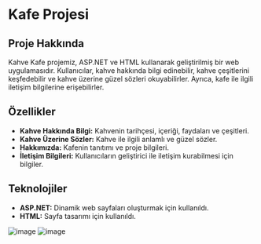 # Kafe Projesi

## Proje Hakkında
Kahve Kafe projemiz, ASP.NET ve HTML kullanarak geliştirilmiş bir web uygulamasıdır. Kullanıcılar, kahve hakkında bilgi edinebilir, kahve çeşitlerini keşfedebilir ve kahve üzerine güzel sözleri okuyabilirler. Ayrıca, kafe ile ilgili iletişim bilgilerine erişebilirler.

## Özellikler
- **Kahve Hakkında Bilgi:** Kahvenin tarihçesi, içeriği, faydaları ve çeşitleri.
- **Kahve Üzerine Sözler:** Kahve ile ilgili anlamlı ve güzel sözler.
- **Hakkımızda:** Kafenin tanıtımı ve proje bilgileri.
- **İletişim Bilgileri:** Kullanıcıların geliştirici ile iletişim kurabilmesi için bilgiler.

## Teknolojiler
- **ASP.NET:** Dinamik web sayfaları oluşturmak için kullanıldı.
- **HTML:** Sayfa tasarımı için kullanıldı.

![image](https://github.com/user-attachments/assets/795aea29-0c30-45cd-918f-1136c122b6f3)
![image](https://github.com/user-attachments/assets/b363a65a-8c95-4170-936e-89535c3bf008)

